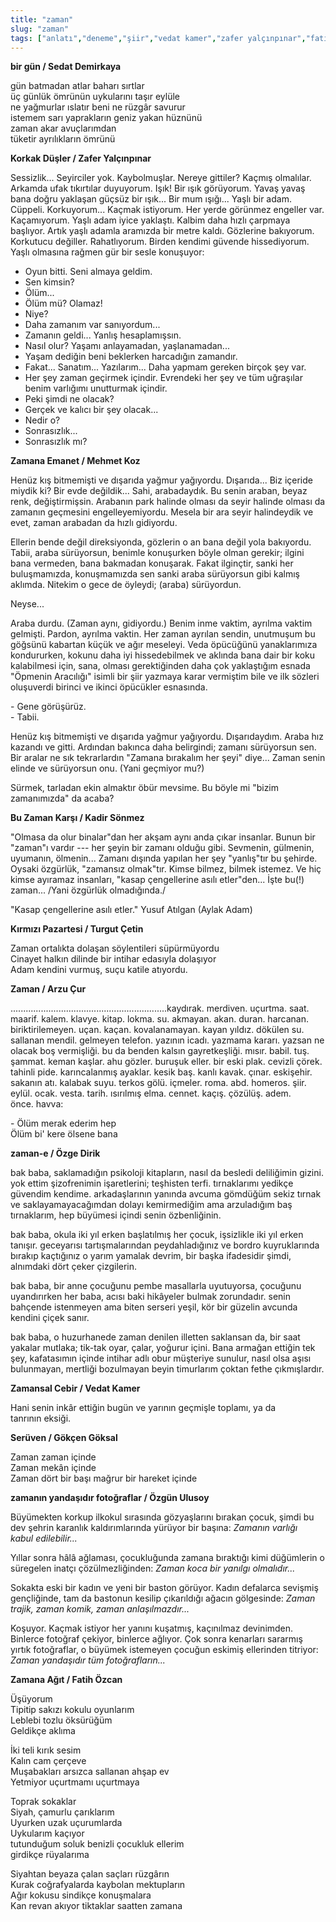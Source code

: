 ```yaml
---
title: "zaman"
slug: "zaman"
tags: ["anlatı","deneme","şiir","vedat kamer","zafer yalçınpınar","fatih özcan","özgün ulusoy","özge dirik","arzu çur","sedat demirkaya","kadir sönmez","turgut çetin","gökçen göksal","mehmet köz","sayı:altı"]
---
```


**bir gün / Sedat Demirkaya**

gün batmadan atlar baharı sırtlar\
üç günlük ömrünün uykularını taşır eylüle\
ne yağmurlar ıslatır beni ne rüzgâr savurur\
istemem sarı yaprakların geniz yakan hüznünü\
zaman akar avuçlarımdan\
tüketir ayrılıkların ömrünü

**Korkak Düşler / Zafer Yalçınpınar**

Sessizlik... Seyirciler yok. Kaybolmuşlar. Nereye gittiler? Kaçmış
olmalılar. Arkamda ufak tıkırtılar duyuyorum. Işık! Bir ışık görüyorum.
Yavaş yavaş bana doğru yaklaşan güçsüz bir ışık... Bir mum ışığı...
Yaşlı bir adam. Cüppeli. Korkuyorum... Kaçmak istiyorum. Her yerde
görünmez engeller var. Kaçamıyorum. Yaşlı adam iyice yaklaştı. Kalbim
daha hızlı çarpmaya başlıyor. Artık yaşlı adamla aramızda bir metre
kaldı. Gözlerine bakıyorum. Korkutucu değiller. Rahatlıyorum. Birden
kendimi güvende hissediyorum. Yaşlı olmasına rağmen gür bir sesle
konuşuyor:
- Oyun bitti. Seni almaya geldim.
- Sen kimsin?
- Ölüm...
- Ölüm mü? Olamaz!
- Niye?
- Daha zamanım var sanıyordum...
- Zamanın geldi... Yanlış hesaplamışsın.
- Nasıl olur? Yaşamı anlayamadan, yaşlanamadan...
- Yaşam dediğin beni beklerken harcadığın zamandır.
- Fakat... Sanatım... Yazılarım... Daha yapmam gereken birçok şey var.
- Her şey zaman geçirmek içindir. Evrendeki her şey ve tüm uğraşılar
benim varlığımı unutturmak içindir.
- Peki şimdi ne olacak?
- Gerçek ve kalıcı bir şey olacak...
- Nedir o?
- Sonrasızlık...
- Sonrasızlık mı?

**Zamana Emanet / Mehmet Koz**

Henüz kış bitmemişti ve dışarıda yağmur yağıyordu. Dışarıda... Biz
içeride miydik ki? Bir evde değildik... Sahi, arabadaydık. Bu senin
araban, beyaz renk, değiştirmişsin. Arabanın park halinde olması da
seyir halinde olması da zamanın geçmesini engelleyemiyordu. Mesela bir
ara seyir halindeydik ve evet, zaman arabadan da hızlı gidiyordu.

Ellerin bende değil direksiyonda, gözlerin o an bana değil yola
bakıyordu. Tabii, araba sürüyorsun, benimle konuşurken böyle olman
gerekir; ilgini bana vermeden, bana bakmadan konuşarak. Fakat ilginçtir,
sanki her buluşmamızda, konuşmamızda sen sanki araba sürüyorsun gibi
kalmış aklımda. Nitekim o gece de öyleydi; (araba) sürüyordun.

Neyse...

Araba durdu. (Zaman aynı, gidiyordu.) Benim inme vaktim, ayrılma vaktim
gelmişti. Pardon, ayrılma vaktin. Her zaman ayrılan sendin, unutmuşum bu
göğsünü kabartan küçük ve ağır meseleyi. Veda öpücüğünü yanaklarımıza
kondururken, kokunu daha iyi hissedebilmek ve aklında bana dair bir koku
kalabilmesi için, sana, olması gerektiğinden daha çok yaklaştığım esnada
"Öpmenin Aracılığı" isimli bir şiir yazmaya karar vermiştim bile ve ilk
sözleri oluşuverdi birinci ve ikinci öpücükler esnasında.

\- Gene görüşürüz.\
- Tabii.

Henüz kış bitmemişti ve dışarıda yağmur yağıyordu. Dışarıdaydım. Araba
hız kazandı ve gitti. Ardından bakınca daha belirgindi; zamanı
sürüyorsun sen. Bir aralar ne sık tekrarlardın "Zamana bırakalım her
şeyi" diye... Zaman senin elinde ve sürüyorsun onu. (Yani geçmiyor mu?)

Sürmek, tarladan ekin almaktır öbür mevsime. Bu böyle mi "bizim
zamanımızda" da acaba?

**Bu Zaman Karşı / Kadir Sönmez**

"Olmasa da olur binalar"dan her akşam aynı anda çıkar insanlar. Bunun
bir "zaman"ı vardır --- her şeyin bir zamanı olduğu gibi. Sevmenin,
gülmenin, uyumanın, ölmenin... Zamanı dışında yapılan her şey
"yanlış"tır bu şehirde. Oysaki özgürlük, "zamansız olmak"tır. Kimse
bilmez, bilmek istemez. Ve hiç kimse ayıramaz insanları, "kasap
çengellerine asılı etler"den... İşte bu(!) zaman... /Yani
özgürlük olmadığında./

"Kasap çengellerine asılı etler." Yusuf Atılgan (Aylak Adam)

**Kırmızı Pazartesi / Turgut Çetin**

Zaman ortalıkta dolaşan söylentileri süpürmüyordu\
Cinayet halkın dilinde bir intihar edasıyla dolaşıyor\
Adam kendini vurmuş, suçu katile atıyordu.

**Zaman / Arzu Çur**

..............................................................kaydırak.
merdiven. uçurtma. saat. maarif. kalem. klavye. kitap. lokma. su.
akmayan. akan. duran. harcanan. biriktirilemeyen. uçan. kaçan.
kovalanamayan. kayan yıldız. dökülen su. sallanan mendil. gelmeyen
telefon. yazının icadı. yazmama kararı. yazsan ne olacak boş vermişliği.
bu da benden kalsın gayretkeşliği. mısır. babil. tuş. şammat. keman
kaşlar. ahu gözler. buruşuk eller. bir eski plak. cevizli çörek. tahinli
pide. karıncalanmış ayaklar. kesik baş. kanlı kavak. çınar. eskişehir.
sakanın atı. kalabak suyu. terkos gölü. içmeler. roma. abd. homeros.
şiir. eylül. ocak. vesta. tarih. ısırılmış elma. cennet. kaçış. çözülüş.
adem. önce. havva:

\- Ölüm merak ederim hep\
Ölüm bi' kere ölsene bana

**zaman-e / Özge Dirik**

bak baba, saklamadığın psikoloji kitapların, nasıl da besledi
deliliğimin gizini. yok ettim şizofrenimin işaretlerini; teşhisten
terfi. tırnaklarımı yedikçe güvendim kendime. arkadaşlarının yanında
avcuma gömdüğüm sekiz tırnak ve saklayamayacağımdan dolayı kemirmediğim
ama arzuladığım baş tırnaklarım, hep büyümesi içindi senin özbenliğinin.

bak baba, okula iki yıl erken başlatılmış her çocuk, işsizlikle iki yıl
erken tanışır. geceyarısı tartışmalarından peydahladığınız ve bordro
kuyruklarında bırakıp kaçtığınız o yarım yamalak devrim, bir başka
ifadesidir şimdi, alnımdaki dört çeker çizgilerin.

bak baba, bir anne çocuğunu pembe masallarla uyutuyorsa, çocuğunu
uyandırırken her baba, acısı baki hikâyeler bulmak zorundadır. senin
bahçende istenmeyen ama biten serseri yeşil, kör bir güzelin avcunda
kendini çiçek sanır.

bak baba, o huzurhanede zaman denilen illetten saklansan da, bir saat
yakalar mutlaka; tik-tak oyar, çalar, yoğurur içini. Bana armağan
ettiğin tek şey, kafatasımın içinde intihar adlı obur müşteriye sunulur,
nasıl olsa aşısı bulunmayan, mertliği bozulmayan beyin timurlarım çoktan
fethe çıkmışlardır.

**Zamansal Cebir / Vedat Kamer**

Hani senin inkâr ettiğin bugün ve yarının geçmişle toplamı, ya da
tanrının eksiği.

**Serüven / Gökçen Göksal**

Zaman zaman içinde\
Zaman mekân içinde\
Zaman dört bir başı mağrur bir hareket içinde

**zamanın yandaşıdır fotoğraflar / Özgün Ulusoy**

Büyümekten korkup ilkokul sırasında gözyaşlarını bırakan çocuk, şimdi bu
dev şehrin karanlık kaldırımlarında yürüyor bir başına: *Zamanın varlığı
kabul edilebilir...*

Yıllar sonra hâlâ ağlaması, çocukluğunda zamana bıraktığı kimi
düğümlerin o süregelen inatçı çözülmezliğinden: *Zaman koca bir
yanılgı olmalıdır...*

Sokakta eski bir kadın ve yeni bir baston görüyor. Kadın defalarca
sevişmiş gençliğinde, tam da bastonun kesilip çıkarıldığı ağacın
gölgesinde: *Zaman trajik, zaman komik, zaman anlaşılmazdır...*

Koşuyor. Kaçmak istiyor her yanını kuşatmış, kaçınılmaz devinimden.
Binlerce fotoğraf çekiyor, binlerce ağlıyor. Çok sonra kenarları
sararmış yırtık fotoğraflar, o büyümek istemeyen çocuğun eskimiş
ellerinden titriyor: *Zaman yandaşıdır tüm fotoğrafların...*

**Zamana Ağıt / Fatih Özcan**

Üşüyorum\
Tipitip sakızı kokulu oyunlarım\
Leblebi tozlu öksürüğüm\
Geldikçe aklıma

İki teli kırık sesim\
Kalın cam çerçeve\
Muşabakları arsızca sallanan ahşap ev\
Yetmiyor uçurtmamı uçurtmaya

Toprak sokaklar\
Siyah, çamurlu çarıklarım\
Uyurken uzak uçurumlarda\
Uykularım kaçıyor\
tutunduğum soluk benizli çocukluk ellerim\
girdikçe rüyalarıma

Siyahtan beyaza çalan saçları rüzgârın\
Kurak coğrafyalarda kaybolan mektupların\
Ağır kokusu sindikçe konuşmalara\
Kan revan akıyor tiktaklar saatten zamana

